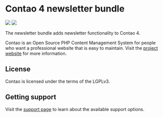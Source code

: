 # Contao 4 newsletter bundle

[![](https://img.shields.io/packagist/v/contao/newsletter-bundle.svg?style=flat-square)](https://packagist.org/packages/contao/newsletter-bundle)
[![](https://img.shields.io/packagist/dt/contao/newsletter-bundle.svg?style=flat-square)](https://packagist.org/packages/contao/newsletter-bundle)

The newsletter bundle adds newsletter functionality to Contao 4.

Contao is an Open Source PHP Content Management System for people who want a
professional website that is easy to maintain. Visit the [project website][1]
for more information.

## License

Contao is licensed under the terms of the LGPLv3.

## Getting support

Visit the [support page][2] to learn about the available support options.

[1]: https://contao.org
[2]: https://to.contao.org/support

